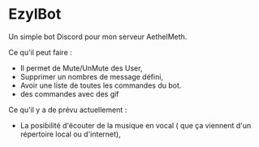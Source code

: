 # EzylBot
Un simple bot Discord pour mon serveur AethelMeth.

Ce qu'il peut faire :
- Il permet de Mute/UnMute des User,
- Supprimer un nombres de message défini,
- Avoir une liste de toutes les commandes du bot.
- des commandes avec des gif

Ce qu'il y a de prévu actuellement :
- La posibilité d'écouter de la musique en vocal ( que ça viennent d'un répertoire local ou d'internet),
